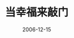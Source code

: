 ---
layout: movie-review
title: 当幸福来敲门
description: >
  挺励志的，听说老家的县中很爱放这个。
category: 电影
img: assets/img/movie/before2020/当幸福来敲门.webp
star: 4
date: 2006-12-15
---